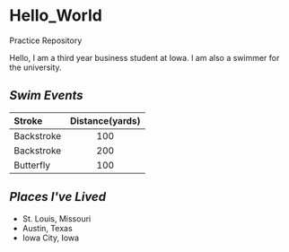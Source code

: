 # Hello_World
Practice Repository

Hello, I am a third year business student at Iowa.  I am also a swimmer for the university.

## ***Swim Events*** ##
| **Stroke**  | **Distance(yards)** |
| :--- | :---: |
| Backstroke | 100 |
| Backstroke | 200 |
| Butterfly | 100 |

## ***Places I've Lived*** ##
- St. Louis, Missouri
- Austin, Texas
- Iowa City, Iowa
